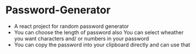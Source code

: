 # Password-Generator

- A react project for random password generator
- You can choose the length of password also You can select wheather you want characters and/ or numbers in your password
- You can copy the password into your clipboard directly and can use that
